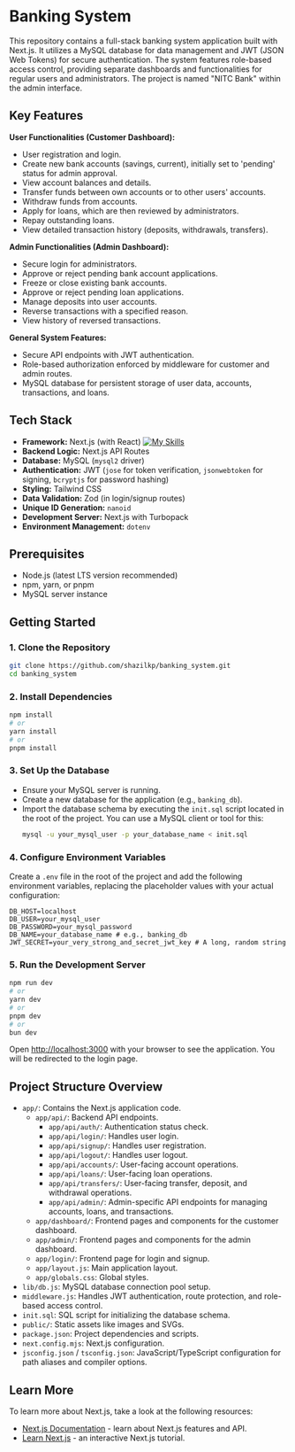 # Banking System

This repository contains a full-stack banking system application built with Next.js. It utilizes a MySQL database for data management and JWT (JSON Web Tokens) for secure authentication. The system features role-based access control, providing separate dashboards and functionalities for regular users and administrators. The project is named "NITC Bank" within the admin interface.

## Key Features

**User Functionalities (Customer Dashboard):**
*   User registration and login.
*   Create new bank accounts (savings, current), initially set to 'pending' status for admin approval.
*   View account balances and details.
*   Transfer funds between own accounts or to other users' accounts.
*   Withdraw funds from accounts.
*   Apply for loans, which are then reviewed by administrators.
*   Repay outstanding loans.
*   View detailed transaction history (deposits, withdrawals, transfers).

**Admin Functionalities (Admin Dashboard):**
*   Secure login for administrators.
*   Approve or reject pending bank account applications.
*   Freeze or close existing bank accounts.
*   Approve or reject pending loan applications.
*   Manage deposits into user accounts.
*   Reverse transactions with a specified reason.
*   View history of reversed transactions.

**General System Features:**
*   Secure API endpoints with JWT authentication.
*   Role-based authorization enforced by middleware for customer and admin routes.
*   MySQL database for persistent storage of user data, accounts, transactions, and loans.

## Tech Stack

*   **Framework:** Next.js (with React) [![My Skills](https://skillicons.dev/icons?i=react)](https://skillicons.dev)
*   **Backend Logic:** Next.js API Routes
*   **Database:** MySQL (`mysql2` driver)
*   **Authentication:** JWT (`jose` for token verification, `jsonwebtoken` for signing, `bcryptjs` for password hashing)
*   **Styling:** Tailwind CSS
*   **Data Validation:** Zod (in login/signup routes)
*   **Unique ID Generation:** `nanoid`
*   **Development Server:** Next.js with Turbopack
*   **Environment Management:** `dotenv`

## Prerequisites

*   Node.js (latest LTS version recommended)
*   npm, yarn, or pnpm
*   MySQL server instance

## Getting Started

### 1. Clone the Repository

```bash
git clone https://github.com/shazilkp/banking_system.git
cd banking_system
```

### 2. Install Dependencies

```bash
npm install
# or
yarn install
# or
pnpm install
```

### 3. Set Up the Database

*   Ensure your MySQL server is running.
*   Create a new database for the application (e.g., `banking_db`).
*   Import the database schema by executing the `init.sql` script located in the root of the project. You can use a MySQL client or tool for this:
    ```bash
    mysql -u your_mysql_user -p your_database_name < init.sql
    ```

### 4. Configure Environment Variables

Create a `.env` file in the root of the project and add the following environment variables, replacing the placeholder values with your actual configuration:

```env
DB_HOST=localhost
DB_USER=your_mysql_user
DB_PASSWORD=your_mysql_password
DB_NAME=your_database_name # e.g., banking_db
JWT_SECRET=your_very_strong_and_secret_jwt_key # A long, random string
```

### 5. Run the Development Server

```bash
npm run dev
# or
yarn dev
# or
pnpm dev
# or
bun dev
```

Open [http://localhost:3000](http://localhost:3000) with your browser to see the application. You will be redirected to the login page.

## Project Structure Overview

*   `app/`: Contains the Next.js application code.
    *   `app/api/`: Backend API endpoints.
        *   `app/api/auth/`: Authentication status check.
        *   `app/api/login/`: Handles user login.
        *   `app/api/signup/`: Handles user registration.
        *   `app/api/logout/`: Handles user logout.
        *   `app/api/accounts/`: User-facing account operations.
        *   `app/api/loans/`: User-facing loan operations.
        *   `app/api/transfers/`: User-facing transfer, deposit, and withdrawal operations.
        *   `app/api/admin/`: Admin-specific API endpoints for managing accounts, loans, and transactions.
    *   `app/dashboard/`: Frontend pages and components for the customer dashboard.
    *   `app/admin/`: Frontend pages and components for the admin dashboard.
    *   `app/login/`: Frontend page for login and signup.
    *   `app/layout.js`: Main application layout.
    *   `app/globals.css`: Global styles.
*   `lib/db.js`: MySQL database connection pool setup.
*   `middleware.js`: Handles JWT authentication, route protection, and role-based access control.
*   `init.sql`: SQL script for initializing the database schema.
*   `public/`: Static assets like images and SVGs.
*   `package.json`: Project dependencies and scripts.
*   `next.config.mjs`: Next.js configuration.
*   `jsconfig.json` / `tsconfig.json`: JavaScript/TypeScript configuration for path aliases and compiler options.

## Learn More

To learn more about Next.js, take a look at the following resources:

- [Next.js Documentation](https://nextjs.org/docs) - learn about Next.js features and API.
- [Learn Next.js](https://nextjs.org/learn) - an interactive Next.js tutorial.
